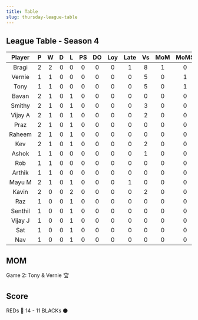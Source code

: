 ```yaml
---
title: Table
slug: thursday-league-table
---
```


## League Table - Season 4

**Player**|**P**|**W**|**D**|**L**|**PS**|**DO**|**Loy**|**Late**|**Vs**|**MoM**|**MoMS**|**Tot**|**Ave**
:-----:|:-----:|:-----:|:-----:|:-----:|:-----:|:-----:|:-----:|:-----:|:-----:|:-----:|:-----:|:-----:|:-----:
Bragi|2|2|0|0|0|0|0|1|8|1|0|10|5
Vernie|1|1|0|0|0|0|0|0|5|0|1|5.5|5.5
Tony|1|1|0|0|0|0|0|0|5|0|1|5.5|5.5
Bavan|2|1|0|1|0|0|0|0|0|0|0|5|2.5
Smithy|2|1|0|1|0|0|0|0|3|0|0|5|2.5
Vijay A|2|1|0|1|0|0|0|0|2|0|0|5|2.5
Praz|2|1|0|1|0|0|0|0|0|0|0|5|2.5
Raheem|2|1|0|1|0|0|0|0|0|0|0|5|2.5
Kev|2|1|0|1|0|0|0|0|2|0|0|5|2.5
Ashok|1|1|0|0|0|0|0|0|1|0|0|4|4
Rob|1|1|0|0|0|0|0|0|0|0|0|4|4
Arthik|1|1|0|0|0|0|0|0|0|0|0|4|4
Mayu M|2|1|0|1|0|0|0|1|0|0|0|4|2
Kavin|2|0|0|2|0|0|0|0|2|0|0|2|1
Raz|1|0|0|1|0|0|0|0|0|0|0|1|1
Senthil|1|0|0|1|0|0|0|0|0|0|0|1|1
Vijay J|1|0|0|1|0|0|0|0|0|0|0|1|1
Sat|1|0|0|1|0|0|0|0|0|0|0|1|1
Nav|1|0|0|1|0|0|0|0|0|0|0|1|1

## MOM 

Game 2: Tony & Vernie 🏆


## Score

REDs 🔴 14 - 11 BLACKs ⚫️



